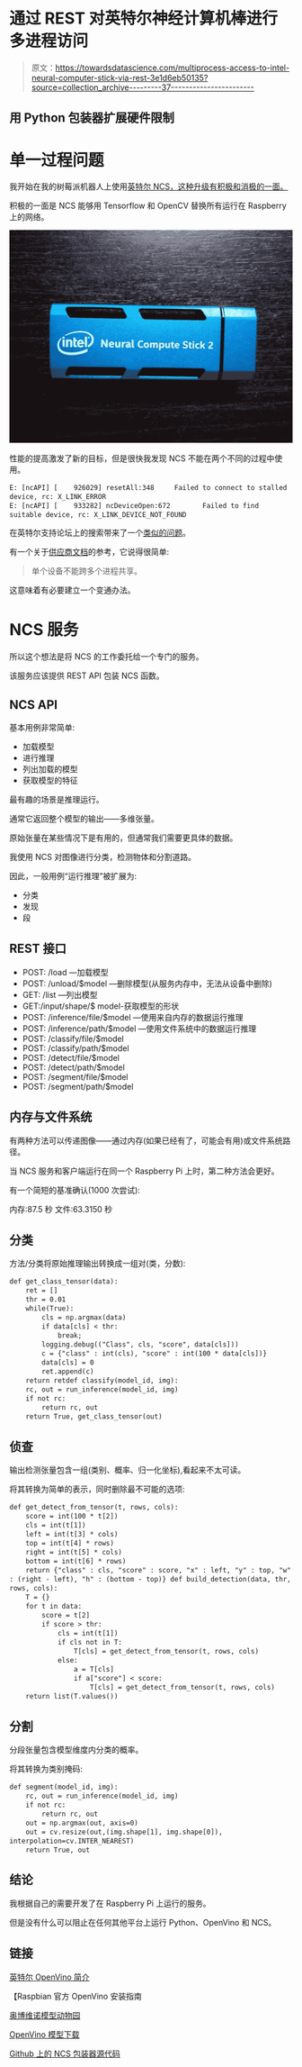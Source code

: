 # 通过 REST 对英特尔神经计算机棒进行多进程访问

> 原文：<https://towardsdatascience.com/multiprocess-access-to-intel-neural-computer-stick-via-rest-3e1d6eb50135?source=collection_archive---------37----------------------->

## 用 Python 包装器扩展硬件限制

# 单一过程问题

我开始在我的树莓派机器人上使用[英特尔 NCS，这种升级有积极和消极的一面。](/robot-tank-with-raspberry-pi-and-intel-neural-computer-stick-2-77263ca7a1c7)

积极的一面是 NCS 能够用 Tensorflow 和 OpenCV 替换所有运行在 Raspberry 上的网络。

![](img/ea0fb87340c6b81a18d8bfb1a37c727f.png)

性能的提高激发了新的目标，但是很快我发现 NCS 不能在两个不同的过程中使用。

```
E: [ncAPI] [    926029] resetAll:348     Failed to connect to stalled device, rc: X_LINK_ERROR 
E: [ncAPI] [    933282] ncDeviceOpen:672        Failed to find suitable device, rc: X_LINK_DEVICE_NOT_FOUND
```

在英特尔支持论坛上的搜索带来了一个[类似的问题](https://software.intel.com/en-us/forums/computer-vision/topic/815657)。

有一个关于[供应商文档](https://docs.openvinotoolkit.org/2019_R1.1/_docs_IE_DG_supported_plugins_MYRIAD.html#supported_configuration_parameters)的参考，它说得很简单:

> 单个设备不能跨多个进程共享。

这意味着有必要建立一个变通办法。

# NCS 服务

所以这个想法是将 NCS 的工作委托给一个专门的服务。

该服务应该提供 REST API 包装 NCS 函数。

## NCS API

基本用例非常简单:

*   加载模型
*   进行推理
*   列出加载的模型
*   获取模型的特征

最有趣的场景是推理运行。

通常它返回整个模型的输出——多维张量。

原始张量在某些情况下是有用的，但通常我们需要更具体的数据。

我使用 NCS 对图像进行分类，检测物体和分割道路。

因此，一般用例“运行推理”被扩展为:

*   分类
*   发现
*   段

## REST 接口

*   POST: /load —加载模型
*   POST: /unload/$model —删除模型(从服务内存中，无法从设备中删除)
*   GET: /list —列出模型
*   GET:/input/shape/$ model-获取模型的形状
*   POST: /inference/file/$model —使用来自内存的数据运行推理
*   POST: /inference/path/$model —使用文件系统中的数据运行推理
*   POST: /classify/file/$model
*   POST: /classify/path/$model
*   POST: /detect/file/$model
*   POST: /detect/path/$model
*   POST: /segment/file/$model
*   POST: /segment/path/$model

## 内存与文件系统

有两种方法可以传递图像——通过内存(如果已经有了，可能会有用)或文件系统路径。

当 NCS 服务和客户端运行在同一个 Raspberry Pi 上时，第二种方法会更好。

有一个简短的基准确认(1000 次尝试):

内存:87.5 秒
文件:63.3150 秒

## 分类

方法/分类将原始推理输出转换成一组对(类，分数):

```
def get_class_tensor(data):
    ret = []
    thr = 0.01
    while(True):
        cls = np.argmax(data)
        if data[cls] < thr:
            break;
        logging.debug(("Class", cls, "score", data[cls]))
        c = {"class" : int(cls), "score" : int(100 * data[cls])}
        data[cls] = 0
        ret.append(c)
    return retdef classify(model_id, img):
    rc, out = run_inference(model_id, img)
    if not rc:
        return rc, out
    return True, get_class_tensor(out)
```

## 侦查

输出检测张量包含一组(类别、概率、归一化坐标),看起来不太可读。

将其转换为简单的表示，同时删除最不可能的选项:

```
def get_detect_from_tensor(t, rows, cols):
    score = int(100 * t[2])
    cls = int(t[1])
    left = int(t[3] * cols)
    top = int(t[4] * rows)
    right = int(t[5] * cols)
    bottom = int(t[6] * rows)
    return {"class" : cls, "score" : score, "x" : left, "y" : top, "w" : (right - left), "h" : (bottom - top)} def build_detection(data, thr, rows, cols):
    T = {}
    for t in data:
        score = t[2]
        if score > thr:
            cls = int(t[1])
            if cls not in T:
                T[cls] = get_detect_from_tensor(t, rows, cols)
            else:
                a = T[cls]
                if a["score"] < score:
                    T[cls] = get_detect_from_tensor(t, rows, cols)
    return list(T.values())
```

## 分割

分段张量包含模型维度内分类的概率。

将其转换为类别掩码:

```
def segment(model_id, img):
    rc, out = run_inference(model_id, img)
    if not rc:
        return rc, out
    out = np.argmax(out, axis=0)
    out = cv.resize(out,(img.shape[1], img.shape[0]), interpolation=cv.INTER_NEAREST)
    return True, out
```

## 结论

我根据自己的需要开发了在 Raspberry Pi 上运行的服务。

但是没有什么可以阻止在任何其他平台上运行 Python、OpenVino 和 NCS。

## 链接

[英特尔 OpenVino 简介](https://software.intel.com/en-us/articles/run-intel-openvino-models-on-intel-neural-compute-stick-2)

【Raspbian 官方 OpenVino 安装指南

[奥博维诺模型动物园](https://software.intel.com/en-us/openvino-toolkit/documentation/pretrained-models)

[OpenVino 模型下载](https://download.01.org/opencv/2019/open_model_zoo/)

[Github 上的 NCS 包装器源代码](https://github.com/tprlab/ncs-rest)